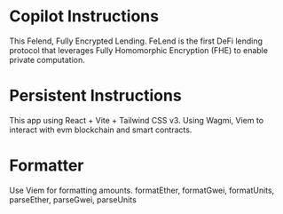 # Copilot Instructions

This Felend, Fully Encrypted Lending. FeLend is the first DeFi lending protocol that leverages Fully Homomorphic Encryption (FHE) to enable private computation.

# Persistent Instructions

This app using React + Vite + Tailwind CSS v3. Using Wagmi, Viem to interact with evm blockchain and smart contracts.

# Formatter

Use Viem for formatting amounts. formatEther, formatGwei, formatUnits, parseEther, parseGwei, parseUnits
